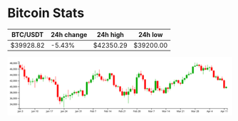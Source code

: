 # Bitcoin Stats

BTC/USDT|24h change|24h high|24h low|
|---|---|---|---|
|$39928.82|-5.43%|$42350.29|$39200.00|

<img src="./chart.svg">
